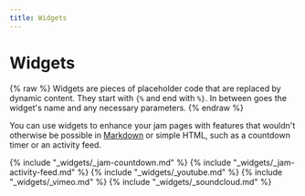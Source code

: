 ```yaml
---
title: Widgets
---
```


# Widgets <span class="jolticon jolticon-plug big"></span>

{% raw %}
Widgets are pieces of placeholder code that are replaced by dynamic content. They start with `{%` and end with `%}`. In between goes the widget's name and any necessary parameters.
{% endraw %}

You can use widgets to enhance your jam pages with features that wouldn't otherwise be possible in <a href="../markdown-jams">Markdown</a> or simple HTML, such as a countdown timer or an activity feed.

{% include "_widgets/_jam-countdown.md" %}
{% include "_widgets/_jam-activity-feed.md" %}
{% include "_widgets/_youtube.md" %}
{% include "_widgets/_vimeo.md" %}
{% include "_widgets/_soundcloud.md" %}
